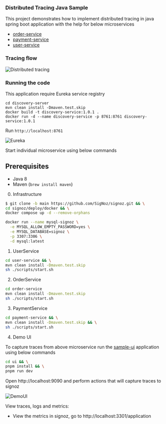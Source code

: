 ### Distributed Tracing Java Sample

This project demonstrates how to implement distributed tracing in java spring boot application with the help for below microservices

- [order-service](order-service)
- [payment-service](payment-service)
- [user-service](user-service)

### Tracing flow

![Distributed tracing](applicationflow.png)

### Running the code

This application require Eureka service registry

```
cd discovery-server
mvn clean install -Dmaven.test.skip
docker build -t discovery-service:1.0.1 .
docker run -d --name discovery-service -p 8761:8761 discovery-service:1.0.1
```

Run `http://localhost:8761`

![Eureka](eureka.png)

Start individual microservice using below commands

## Prerequisites

- Java 8
- Maven (`brew install maven`)


0. Infrastructure

```bash
$ git clone -b main https://github.com/SigNoz/signoz.git && \
cd signoz/deploy/docker && \
docker compose up -d --remove-orphans
```

```bash
docker run --name mysql-signoz \
  -e MYSQL_ALLOW_EMPTY_PASSWORD=yes \
  -e MYSQL_DATABASE=signoz \
  -p 3307:3306 \
  -d mysql:latest
```

1. UserService

```bash
cd user-service && \
mvn clean install -Dmaven.test.skip 
sh ./scripts/start.sh

```

2. OrderService

```bash
cd order-service
mvn clean install -Dmaven.test.skip
sh ./scripts/start.sh

```

3. PaymentService

```bash
cd payment-service && \
mvn clean install -Dmaven.test.skip && \
sh ./scripts/start.sh

```

4. Demo UI

To capture traces from above microservice run the [sample-ui](ui) application using below commands

```bash
cd ui && \
pnpm install && \
pnpm run dev
````

Open http://localhost:9090 and perform actions that will capture traces to signoz

![DemoUI](demo-ui.png)

View traces, logs and metrics:

- View the metrics in signoz, go to http://localhost:3301/application
